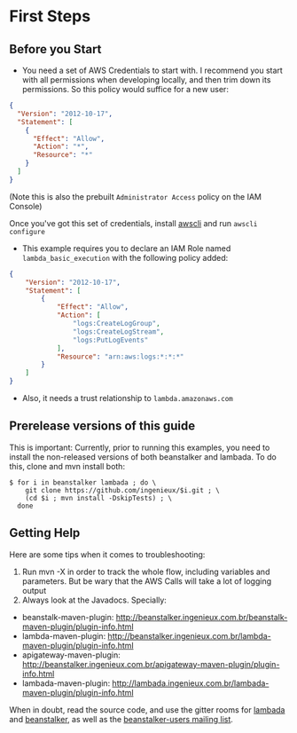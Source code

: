 # First Steps

## Before you Start

  * You need a set of AWS Credentials to start with. I recommend you start with all permissions when developing locally, and then trim down its permissions. So this policy would suffice for a new user:

```json
{
  "Version": "2012-10-17",
  "Statement": [
    {
      "Effect": "Allow",
      "Action": "*",
      "Resource": "*"
    }
  ]
}
```

(Note this is also the prebuilt ```Administrator Access``` policy on the IAM Console)

Once you've got this set of credentials, install [awscli](https://aws.amazon.com/cli/) and run ```awscli configure```

  * This example requires you to declare an IAM Role named ```lambda_basic_execution``` with the following policy added:

```json
{
    "Version": "2012-10-17",
    "Statement": [
        {
            "Effect": "Allow",
            "Action": [
                "logs:CreateLogGroup",
                "logs:CreateLogStream",
                "logs:PutLogEvents"
            ],
            "Resource": "arn:aws:logs:*:*:*"
        }
    ]
}
```

  * Also, it needs a trust relationship to ```lambda.amazonaws.com```

## Prerelease versions of this guide

This is important: Currently, prior to running this examples, you need to install the non-released versions of both beanstalker and lambada. To do this, clone and mvn install both:

```shell
$ for i in beanstalker lambada ; do \
    git clone https://github.com/ingenieux/$i.git ; \
    (cd $i ; mvn install -DskipTests) ; \
  done
```

## Getting Help

Here are some tips when it comes to troubleshooting:

1. Run mvn -X in order to track the whole flow, including variables and parameters. But be wary that the AWS Calls will take a lot of logging output
2. Always look at the Javadocs. Specially:
  * beanstalk-maven-plugin: http://beanstalker.ingenieux.com.br/beanstalk-maven-plugin/plugin-info.html
  * lambda-maven-plugin: http://beanstalker.ingenieux.com.br/lambda-maven-plugin/plugin-info.html
  * apigateway-maven-plugin: http://beanstalker.ingenieux.com.br/apigateway-maven-plugin/plugin-info.html
  * lambada-maven-plugin: http://lambada.ingenieux.com.br/lambada-maven-plugin/plugin-info.html

When in doubt, read the source code, and use the gitter rooms for [lambada](https://gitter.im/ingenieux/lambada/) and [beanstalker](https://gitter.im/ingenieux/beanstalker/), as well as the [beanstalker-users mailing list](https://groups.google.com/group/beanstalker-users/).
